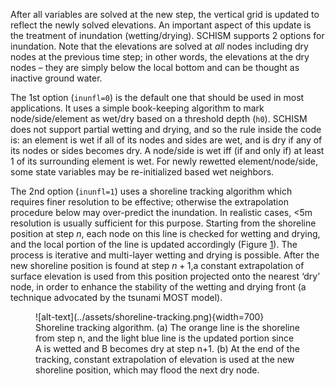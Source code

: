 After all variables are solved at the new step, the vertical grid is updated to reflect the newly solved elevations. An important aspect of this update is the treatment of inundation (wetting/drying). SCHISM supports 2 options for inundation. Note that the elevations are solved at _all_ nodes including dry nodes at the previous time step; in other words, the elevations at the dry nodes – they are simply below the local bottom and can be thought as inactive ground water.

The 1st option (`inunfl=0`) is the default one that should be used in most applications. It uses a simple book-keeping algorithm to mark node/side/element as wet/dry based on a threshold depth (`h0`). SCHISM does not support partial wetting and drying, and so the rule inside the code is: an element is wet if all of its nodes and sides are wet, and is dry if any of its nodes or sides becomes dry. A node/side is wet iff (if and only if) at least 1 of its surrounding element is wet. For newly rewetted element/node/side, some state variables may be re-initialized based wet neighbors.

The 2nd option (`inunfl=1`) uses a shoreline tracking algorithm which requires finer resolution to be effective; otherwise the extrapolation procedure below may over-predict the inundation. In realistic cases, <5m resolution is usually sufficient for this purpose. Starting from the shoreline position at step $n$, each node on this line is checked for wetting and drying, and the local portion of the line is updated accordingly (Figure [1](#figure01)). The process is iterative and multi-layer wetting and drying is possible. After the new shoreline position is found at step $n+1$,a constant extrapolation of surface elevation is used from this position projected onto the nearest ‘dry’ node, in order to enhance the stability of the wetting and drying front (a technique advocated by the tsunami MOST model).

<figure markdown id='figure01'>
![alt-text](../assets/shoreline-tracking.png){width=700}
<figcaption>Shoreline tracking algorithm. (a) The orange line is the shoreline from step n, and the light blue line is the updated portion since A is wetted and B becomes dry at step n+1. (b) At the end of the tracking, constant extrapolation of elevation is used at the new shoreline position, which may flood the next dry node.</figcaption>
</figure>